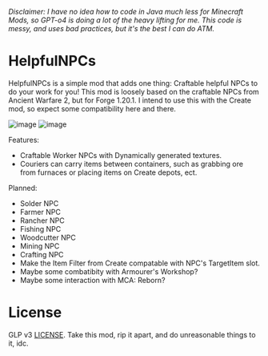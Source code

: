 *Disclaimer: I have no idea how to code in Java much less for Minecraft Mods, so GPT-o4 is doing a lot of the heavy lifting for me. This code is messy, and uses bad practices, but it's the best I can do ATM.*
# HelpfulNPCs
HelpfulNPCs is a simple mod that adds one thing: Craftable helpful NPCs to do your work for you! This mod is loosely based on the craftable NPCs from Ancient Warfare 2, but for Forge 1.20.1. I intend to use this with the Create mod, so expect some compatibility here and there.

![image](https://github.com/user-attachments/assets/3fd237ec-7892-45a2-aea2-ce4280346ca5)
![image](https://github.com/user-attachments/assets/70eaed5f-2113-4ec0-96a1-c8c964b95971)



Features:
* Craftable Worker NPCs with Dynamically generated textures.
* Couriers can carry items between containers, such as grabbing ore from furnaces or placing items on Create depots, ect.

Planned:
* Solder NPC
* Farmer NPC
* Rancher NPC
* Fishing NPC
* Woodcutter NPC
* Mining NPC
* Crafting NPC
* Make the Item Filter from Create compatable with NPC's TargetItem slot.
* Maybe some combatibity with Armourer's Workshop?
* Maybe some interaction with MCA: Reborn?

# License
GLP v3 [LICENSE](LICENSE). Take this mod, rip it apart, and do unreasonable things to it, idc.
